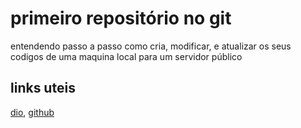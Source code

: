 # primeiro repositório no git 
entendendo passo a passo como cria, modificar, e atualizar os seus codigos de uma maquina local para um servidor público 
## links uteis
[dio](https://web.dio.me/home), [github](https://github.com/)

